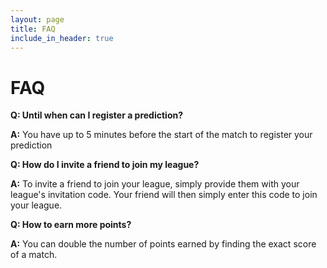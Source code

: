 ```yaml
---
layout: page
title: FAQ
include_in_header: true
---
```


# FAQ

**Q: Until when can I register a prediction?**

**A:** You have up to 5 minutes before the start of the match to register your prediction

**Q: How do I invite a friend to join my league?**

**A:** To invite a friend to join your league, simply provide them with your league's invitation code.
Your friend will then simply enter this code to join your league.

**Q: How to earn more points?**

**A:** You can double the number of points earned by finding the exact score of a match.
